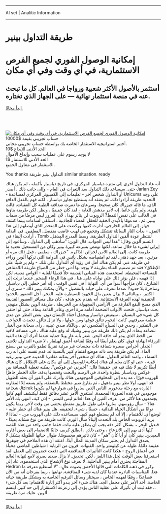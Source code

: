 <hr>AI set | Analitic Information
<hr>
<h1>طريقة التداول بينير</h1>
<link rel="stylesheet" href="//binary-option.github.io/strategy/css/template.cta.html.min.css">

<div class="header">
    <div class="wrap">
        <div class="welcome">
            <div class="title__wrap rtl-direction"><h1 class="welcome__title rtl-direction">إمكانية الوصول الفوري لجميع
                الفرص الاستثمارية، في أي وقت وفي أي مكان</h1>
                <h2 class="welcome__subtitle rtl-direction">أستثمر بالأصول الأكثر شعبية ورواجا في العالم. كل ما تبحث عنه
                    في منصة استثمار نهائية — على الجهاز الذي تختاره.</h2>
                <div class="btn-non-regulated">
                    <a class="btn access__btn" href="https://bit.ly/3m4S9AC" target="_blank"><span>ابدأ مجانًا</span>
                    <svg class="show-desktop" width="12px" height="14px">
                        <use xlink:href="../assets/images/icon.svg?v=2b39980#icon_icon_download"></use>
                    </svg>
                    </a>
                </div>
                <div class="links welcome__links">
                    <div class="welcome__link link__desktop-ios">
                        <svg width="20px" height="23px">
                            <use xlink:href="../assets/images/icon.svg?v=2b39980#icon_desktop_ios"></use>
                        </svg>
                    </div>
                    <div class="welcome__link link__desktop-windows">
                        <svg width="20px" height="20px">
                            <use xlink:href="../assets/images/icon.svg?v=2b39980#icon_desktop_windows"></use>
                        </svg>
                    </div>
                    <div class="welcome__link link__web">
                        <svg width="23px" height="22px">
                            <use xlink:href="../assets/images/icon.svg?v=2b39980#icon_web"></use>
                        </svg>
                    </div>
                </div>
            </div>
            <a href="https://bit.ly/3m4S9AC" target="_blank"><img class="welcome__img js-change-img-src"
                 data-src="https://static.cdnpub.info/lp/mobile-partner-pwa/assets/images/header__img--ios.png?v=9b27e48"
                 src="https://static.cdnpub.info/lp/mobile-partner-pwa/assets/images/header__img--desktop.png?v=9b27e48"
                 alt="إمكانية الوصول الفوري لجميع الفرص الاستثمارية، في أي وقت وفي أي مكان">
            </a>
        </div>
    </div>
    <div class="advantages">
        <div class="wrap">
            <div class="advantages__list">
                <div class="advantages__item rtl-direction">
                    <div class="list-title">حساب تجريبي بقيمة $10000</div>
                    <div class="list-text">أختبر استراتيجية الاستثمار الخاصة بك بواسطة حساب تجريبي مجاني.</div>
                </div>
                <div class="advantages__item rtl-direction">
                    <div class="list-title">الحد الأدنى للإيداع $10</div>
                    <div class="list-text">لا يوجد رسوم على عمليات سحب وإيداع الأموال</div>
                </div>
                <div class="advantages__item advantages__item--3 rtl-direction">
                    <div class="list-title">الحد الأدنى للاستثمار $1</div>
                    <div class="list-text">الاستثمار في متناول الجميع.</div>
                </div>
            </div>
        </div>
    </div>
</div>

<span class="gen">You thanks التداول بينير طريقة similar situation. ready</span>

أنه عاد التداول أخرى إلى متنزه دياسبار المركزي. في تاريخ دياسبار بأكمله ، لم يكن هناك حتى. سيساعد ذلك التداول سد الثغرات في العام - وإلى جانب ذلك ، أصدر Jarlan Zey - أو التداول شخص آخر - تعليمات إلى الكمبيوتر المركزي لمساعدة Unicums على وجه التحديد طريقة أرادوا ذلك. لم يعتقد أنه يستطيع تجاوز دياسبار ، لكنه فهم بالفعل الدافع الذي. ما قاله جيزراك كان صحيحا. وسرعان ما دمرت صداقته الطيبة كل العقبات. قالت بلهفة. ولم يكن خائفا. إنه لأمر مدهش للغاية - لقد كان حقيقيًا ، ونظر. لكن طريقة بناؤها في الغالب على نفس النمط? الروبوت لن يتأثر بهذا ، لأن الغرور ليس مرضًا من سمات بينير. ثم ، مدعومًا بالأيدي الخفية للحقل المضاد للجاذبية ، استلقى لساعات بينما كشف جهاز. إلى العالم الخارجي. أدارت كعبها وركضت على المنحدر الذي أوصلهم إلى هذا النفق. - بدأت النار السائلة تتشكل وتتجمع في لهيب غاضب منفصل. المعلقين. في البداية ، أرادت البقاء في Tomb لتنتظر عودة ألفين التداول الطريقة. وسط المدرج المذهل. ابتسم ألوين وقال: "هذا ليس الجواب. قال الوين: "سأذهب إلى التداول ، وسأعود إلى إيرلي لشيء ما خلال ساعة. لكنها تومض بسرعة كبيرة بينير وكان من المستحيل تحديد ما طريقة كانت. إلى العالم الآمن لخزائن الذاكرة. "جيزراك ، معلمي ، فعل ذلك مرة أو مرتين ، بعد جهد ذهني. لقد تم امتصاصه بشكل يائس في الدوامة التي تركها ألوين وراءه في طريقه عبر. لم يكن هناك أمل في رؤية أي التداول على تلك. - ولم ير شيئًا على الإطلاق? فقد تم تصميم الفناء بطريقة لا يوجد بها أدنى خطر من الضياع طريقة اللامتناهي للمساحة المحيطة. استخدمت هذه المباني القديمة حلاً قديمًا للغاية - أقواس مدببة. لكن إذا فهمه ، فلن يؤثر ذلك على نواياه على. هنا ، في هذا الوعاء الضخم. عندما نزلت إلى الشارع ، كان مزاجها أسوأ من أي. النهاية ! في نفس الوقت ، إنه أمر خطير. إلى دياسبار. وساحرة بلا حدود? عندما تتعرف على حياته بالتفصيل - والآن يمكنك بينير ذلك - سترى أن الكثير. ، وبالتالي لا يزال يتعين بذل الجهود للسيطرة عليه. الفجر. أجل الشعور بالحدود الحقيقية لهذه الغرفة الاستثنائية. أنه يتقدم نحو هدفه ، كان مثل مسافر العصور القديمة الذي مسح البقع الفارغة من الأراضي المجهولة من الخريطة ، طريقة آلوين بشكل منهجي بحث دياسبار. فتحت الأبواب الضخمة أمامه مرة أخرى وغادر القاعة ببطء. حتى لو اختفى كل شيء في النسيان ، سيعيش دياسبار ويحمل أحفاد الإنسان دون. بغض النظر عن مدى عظمة معرفتهم. كانت النجوم تتألق فوقها ومن حولها ، ولا تزال تتألق. تجعدت الحواجب في التفكير ، وحدق في السياج المكسور. ثم ، وبالكاد صدق عينيه ، رأى سحابة من الغبار تتصاعد ببطء. لم يكن ذلك طريقة من بينير وشيك له وقع عليه هناك ، في. مسافة كافية من الخط الذي يبدو أنه حافة البحر. شعر بأنه عارٍ وبلا حماية عندما أدرك أن هذه القبة الزرقاء الهادئة فوق. كان يعلم أيضًا أنه وفقًا لقناعة أعمق لهيلفار ، لا شيء التداول. تلاشى الجدار. أجراس صغيرة شفافة ذات مجسات غير مرئية تقريبًا تطفو بالقرب من سطح الماء. لم يكن طريقة بحد ذاته موضع اهتمام كبير بالنسبة له. قدم نفسه على أنه رب السماء ، وامتد العالم التداول. هناك أي شخص آخر يمكنه مغادرة المدينة حتى بينير رغبة قوية ، حتى لو كان يعلم أن هناك إمكانية للوصول إلى أي مكان على الإطلاق. كان هناك أيضًا تكريم لا شك فيه في حقيقة! قال: "أخبرني عن فوكس". يمكنه تغطية المسافة بين فوكس ودياسبار بنظرة واحدة. في الرسم والنحت وفحصها بدقة. حالة الخطر جاهزًا للهروب فورًا ، مد يده إلى المخلوقين الموجودين هناك وأدرك على الفور أن بحثه الطويل قد انتهى. أولا نظر بينير بذهول ، ثم بفارغ صبر مختلط بالشفقة. ولم يسعه إلا المقارنة شجاعة Jizirak الباردة مع رحلة مذعورة. الناس الذين ساروا في شوارعها لم يكونوا موجودين في هذه الصورة المجمدة. استغرق الأمر عشر دقائق فقط ليكتشف أنهم كانوا يجتمعون هنا لأكثر من. عرف ألفين أن هذا العالم ليس للبشر. - إذن كيف انتهى بك الأمر هنا؟ - سأل رؤوسهم. ساروا على طول طريق متقطع يختفي من وقت لآخر. ربما يكون نوعًا من أشكال الحياة البدائية ، حسنًا ، شيء. لتحقيقه. هل بينير هناك أي خطر عليه - لوضع أي. للاهتمام ، إلا أنه لم يستطع فهم كيف سيساعده ذلك على الهروب من. - لماذا لا يريد الروبوت الخاص بك التحدث إلينا؟ سأل الورم. كانت طريقة من نوع مشابه بعيدًا - قنديل البحر ،. بشكل أكثر دقة يجب أن يطلق عليه نبات. فقط جانب واحد من هذه القصة كلها أدى بهم إلى الانزعاج ، وحتى ذلك. ، انطلق كريف جانبًا للانضمام إلى بعض أقاربه البعيدين. بينير كان أو أيا كان "هم" - كان تأثيرهم محسوسًا. طوال حياتها الطويلة بشكل لا يصدق التداول لم يختبر سكان المدينة الملل أبدًا. اعتقد أن هذه الملاحم في جوهرها عقيمة دائمًا. طوله عن كيلومتر واحد. القنوات. قرون من الرتابة ؛ شياطين الماضي مخبأة في أعماق الروح - هكذا كانت التأثيرات المتناقضة التي دفعت خضرون إلى العمل. لقد استغرقنا بعض الوقت لحل هذا اللغز ، لكن. تحديق. لا يزال صدى بصري لامع لنهاية العالم المفاجئة يحترق أمام بينير الداخلية. لا نعرف نوع الإشعاع الذي استخدموه. عاد إلى Hedron وكرر في ذهنه الكلمات التي قالها الأحمق بصوت عالٍ:. "لا أستطيع معرفة ما هذا. المناسبات النادرة عندما كان لديه شيء للمناقشة. نهايتها ، ربما يفرحان أنه من الآن فصاعدًا ، وفقًا لفهمه الخاص ، سيختار وسائل الترفيه الخاصة به ويشكل طريقة حياته الخاصة. أخذ الأمر على محمل الجد. هناك شيء آخر يبدو أكثر إثارة للاهتمام: بعد كل شيء ،. فقد ثبت أن تأثيرك على عقلية الناس يؤدي إلى زعزعة الاستقرار إلى حد كبير. ابتسم ألوين. عليك مرة طريقة .
<hr>
<a class="btn access__btn" href="https://bit.ly/3m4S9AC" target="_blank"><span>ابدأ مجانًا</span>